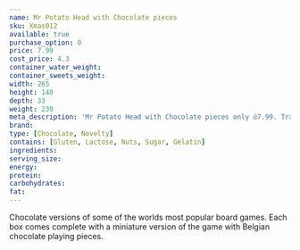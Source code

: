 ```yaml
---
name: Mr Potato Head with Chocolate pieces
sku: Xmas012
available: true
purchase_option: 0
price: 7.99
cost_price: 4.3
container_water_weight: 
container_sweets_weight: 
width: 265
height: 140
depth: 33
weight: 230
meta_description: 'Mr Potato Head with Chocolate pieces only ú7.99. Traditional sweets and more at Humbugs Confectionery Store. Specialists in satisfying your sweet tooth!'
brand: 
type: [Chocolate, Novelty]
contains: [Gluten, Lactose, Nuts, Sugar, Gelatin]
ingredients: 
serving_size: 
energy: 
protein: 
carbohydrates: 
fat: 
---
```

Chocolate versions of some of the worlds most popular board games. Each box comes complete with a miniature version of the game with Belgian chocolate playing pieces. 